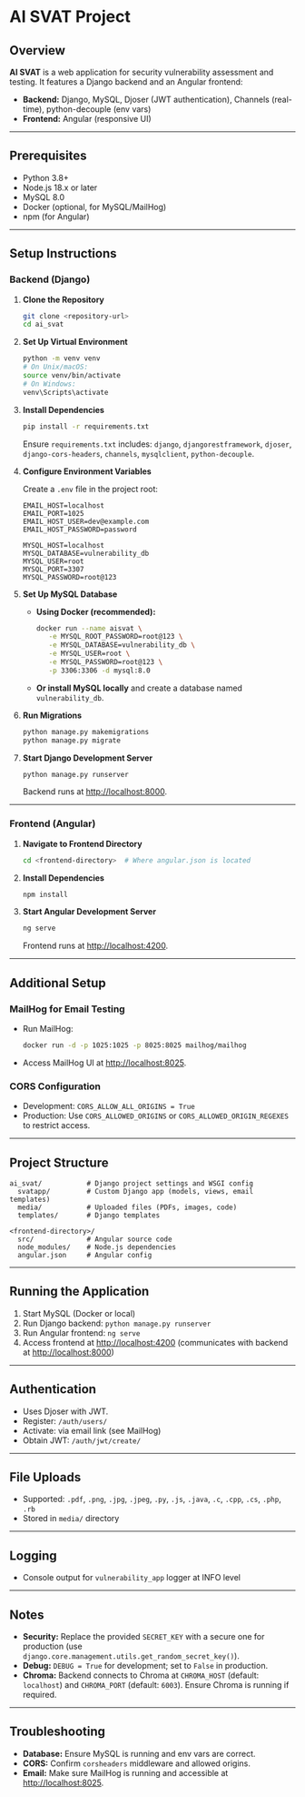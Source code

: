 # AI SVAT Project

## Overview

**AI SVAT** is a web application for security vulnerability assessment and testing. It features a Django backend and an Angular frontend:

- **Backend:** Django, MySQL, Djoser (JWT authentication), Channels (real-time), python-decouple (env vars)
- **Frontend:** Angular (responsive UI)

---

## Prerequisites

- Python 3.8+
- Node.js 18.x or later
- MySQL 8.0
- Docker (optional, for MySQL/MailHog)
- npm (for Angular)

---

## Setup Instructions

### Backend (Django)

1. **Clone the Repository**
    ```bash
    git clone <repository-url>
    cd ai_svat
    ```

2. **Set Up Virtual Environment**
    ```bash
    python -m venv venv
    # On Unix/macOS:
    source venv/bin/activate
    # On Windows:
    venv\Scripts\activate
    ```

3. **Install Dependencies**
    ```bash
    pip install -r requirements.txt
    ```
    Ensure `requirements.txt` includes: `django`, `djangorestframework`, `djoser`, `django-cors-headers`, `channels`, `mysqlclient`, `python-decouple`.

4. **Configure Environment Variables**

    Create a `.env` file in the project root:
    ```
    EMAIL_HOST=localhost
    EMAIL_PORT=1025
    EMAIL_HOST_USER=dev@example.com
    EMAIL_HOST_PASSWORD=password

    MYSQL_HOST=localhost
    MYSQL_DATABASE=vulnerability_db
    MYSQL_USER=root
    MYSQL_PORT=3307
    MYSQL_PASSWORD=root@123

    ```

5. **Set Up MySQL Database**

    - **Using Docker (recommended):**
      ```bash
      docker run --name aisvat \
         -e MYSQL_ROOT_PASSWORD=root@123 \
         -e MYSQL_DATABASE=vulnerability_db \
         -e MYSQL_USER=root \
         -e MYSQL_PASSWORD=root@123 \
         -p 3306:3306 -d mysql:8.0
      ```
    - **Or install MySQL locally** and create a database named `vulnerability_db`.

6. **Run Migrations**
    ```bash
    python manage.py makemigrations
    python manage.py migrate
    ```

7. **Start Django Development Server**
    ```bash
    python manage.py runserver
    ```
    Backend runs at [http://localhost:8000](http://localhost:8000).

---

### Frontend (Angular)

1. **Navigate to Frontend Directory**
    ```bash
    cd <frontend-directory>  # Where angular.json is located
    ```

2. **Install Dependencies**
    ```bash
    npm install
    ```

3. **Start Angular Development Server**
    ```bash
    ng serve
    ```
    Frontend runs at [http://localhost:4200](http://localhost:4200).

---

## Additional Setup

### MailHog for Email Testing

- Run MailHog:
  ```bash
  docker run -d -p 1025:1025 -p 8025:8025 mailhog/mailhog
  ```
- Access MailHog UI at [http://localhost:8025](http://localhost:8025).

### CORS Configuration

- Development: `CORS_ALLOW_ALL_ORIGINS = True`
- Production: Use `CORS_ALLOWED_ORIGINS` or `CORS_ALLOWED_ORIGIN_REGEXES` to restrict access.

---

## Project Structure

```
ai_svat/           # Django project settings and WSGI config
  svatapp/         # Custom Django app (models, views, email templates)
  media/           # Uploaded files (PDFs, images, code)
  templates/       # Django templates

<frontend-directory>/
  src/             # Angular source code
  node_modules/    # Node.js dependencies
  angular.json     # Angular config
```

---

## Running the Application

1. Start MySQL (Docker or local)
2. Run Django backend: `python manage.py runserver`
3. Run Angular frontend: `ng serve`
4. Access frontend at [http://localhost:4200](http://localhost:4200) (communicates with backend at [http://localhost:8000](http://localhost:8000))

---

## Authentication

- Uses Djoser with JWT.
- Register: `/auth/users/`
- Activate: via email link (see MailHog)
- Obtain JWT: `/auth/jwt/create/`

---

## File Uploads

- Supported: `.pdf`, `.png`, `.jpg`, `.jpeg`, `.py`, `.js`, `.java`, `.c`, `.cpp`, `.cs`, `.php`, `.rb`
- Stored in `media/` directory

---

## Logging

- Console output for `vulnerability_app` logger at INFO level

---

## Notes

- **Security:** Replace the provided `SECRET_KEY` with a secure one for production (use `django.core.management.utils.get_random_secret_key()`).
- **Debug:** `DEBUG = True` for development; set to `False` in production.
- **Chroma:** Backend connects to Chroma at `CHROMA_HOST` (default: `localhost`) and `CHROMA_PORT` (default: `6003`). Ensure Chroma is running if required.

---

## Troubleshooting

- **Database:** Ensure MySQL is running and env vars are correct.
- **CORS:** Confirm `corsheaders` middleware and allowed origins.
- **Email:** Make sure MailHog is running and accessible at [http://localhost:8025](http://localhost:8025).
